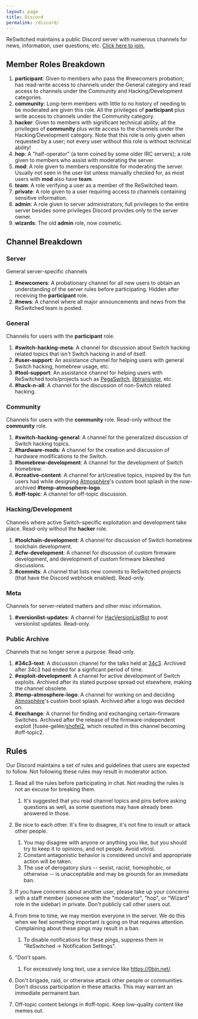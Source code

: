 ```yaml
---
layout: page
title: Discord
permalink: /discord/
---
```


ReSwitched maintains a public Discord server with numerous channels for news, information, user questions, etc. [Click here to join.](https://discord.gg/ZdqEhed)

## Member Roles Breakdown

1. **participant**: Given to members who pass the #newcomers probation; has read-write access to channels under the General category and read access to channels under the Community and Hacking/Development categories.
1. **community**: Long-term members with little to no history of needing to be moderated are given this role. All the privileges of **participant** plus write access to channels under the Community category.
1. **hacker**: Given to members with significant technical ability; all the privileges of **community** plus write access to the channels under the Hacking/Development category. Note that this role is only given when requested by a user; not every user without this role is without technical ability!
1. **hop**: A "half-operator" (a term coined by some older IRC servers); a role given to members who assist with moderating the server.
1. **mod**: A role given to members responsible for moderating the server. Usually not seen in the user list unless manually checked for, as most users with **mod** also have **team**.
1. **team**: A role verifying a user as a member of the ReSwitched team.
1. **private**: A role given to a user requiring access to channels containing sensitive information.  
1. **admin**: A role given to server administrators; full privileges to the entire server besides some privileges Discord provides only to the server owner. 
1. **wizards**: The old **admin** role, now cosmetic.

## Channel Breakdown

### Server

General server-specific channels

1. **#newcomers**: A probationary channel for all new users to obtain an understanding of the server rules before participating. Hidden after receiving the **participant** role.
1. **#news**: A channel where all major announcements and news from the ReSwitched team is posted.

### General

Channels for users with the **participant** role.

1. **#switch-hacking-meta**: A channel for discussion about Switch hacking related topics that isn't Switch hacking in and of itself.
1. **#user-support**: An assistance channel for helping users with general Switch hacking, homebrew usage, etc. 
1. **#tool-support**: An assistance channel for helping users with ReSwitched tools/projects such as [PegaSwitch](https://github.com/reswitched/pegaswitch), [libtransistor](https://github.com/reswitched/libtransistor), etc.
1. **#hack-n-all**: A channel for the discussion of non-Switch related hacking.

### Community

Channels for users with the **community** role. Read-only without the **community** role.

1. **#switch-hacking-general**: A channel for the generalized discussion of Switch hacking topics.
1. **#hardware-mods**: A channel for the creation and discussion of hardware modifications to the Switch.
1. **#homebrew-development**: A channel for the development of Switch homebrew.
1. **#creative-content**: A channel for art/creative topics, inspired by the fun users had while designing [Atmosphère](https://github.com/Atmosphere-NX/Atmosphere)'s custom boot splash in the now-archived **#temp-atmosphere-logo**.
1. **#off-topic**: A channel for off-topic discussion.

### Hacking/Development

Channels where active Switch-specific exploitation and development take place. Read-only without the **hacker** role.

1. **#toolchain-development**: A channel for discussion of Switch homebrew toolchain development.
1. **#cfw-development**: A channel for discussion of custom firmware development, and development of custom firmware bikeshed discussions.
1. **#commits**: A channel that lists new commits to ReSwitched projects (that have the Discord webhook enabled). Read-only.

### Meta

Channels for server-related matters and other misc information.

1. **#versionlist-updates**: A channel for [HacVersionListBot](https://github.com/reswitched/HacVersionListBot) to post versionlist updates. Read-only.

### Public Archive

Channels that no longer serve a purpose. Read-only.

1. **#34c3-text**: A discussion channel for the talks held at [34c3](https://events.ccc.de/congress/2017/wiki/index.php/Main_Page). Archived after 34c3 had ended for a signficant period of time.
1. **#exploit-development**: A channel for active development of Switch exploits. Archived after its stated purpose spread out elsewhere, making the channel obsolete.
1. **#temp-atmosphere-logo**: A channel for working on and deciding [Atmosphère](https://github.com/Atmosphere-NX/Atmosphere)'s custom boot splash. Archived after a logo was decided on.
1. **#exchange**: A channel for finding and exchanging certain-firmware Switches. Archived after the release of the firmware-independent exploit [fusée-gelée/[shofel2](https://github.com/fail0verflow/shofel2), which resulted in this channel becoming #off-topic2.

## Rules

Our Discord maintains a set of rules and guidelines that users are expected to follow. Not following these rules may result in moderator action.

1. Read all the rules before participating in chat. Not reading the rules is not an excuse for breaking them.
   1. It's suggested that you read channel topics and pins before asking questions as well, as some questions may have already been answered in those.

1. Be nice to each other. It's fine to disagree, it's not fine to insult or attack other people.
   1. You may disagree with anyone or anything you like, but you should try to keep it to opinions, and not people. Avoid vitriol.
   1. Constant antagonistic behavior is considered uncivil and appropriate action will be taken.
   1. The use of derogatory slurs -- sexist, racist, homophobic, or otherwise -- is unacceptable and may be grounds for an immediate ban.

1. If you have concerns about another user, please take up your concerns with a staff member (someone with the "moderator", "hop", or "Wizard" role in the sidebar) in private. Don't publicly call other users out.

1. From time to time, we may mention everyone in the server. We do this when we feel something important is going on that requires attention. Complaining about these pings may result in a ban.
   1. To disable notifications for these pings, suppress them in "ReSwitched → Notification Settings".

1. "Don't spam.
   1. For excessively long text, use a service like https://0bin.net/.

1. Don't brigade, raid, or otherwise attack other people or communities. Don't discuss participation in these attacks. This may warrant an immediate permanent ban.

1. Off-topic content belongs in #off-topic. Keep low-quality content like memes out.